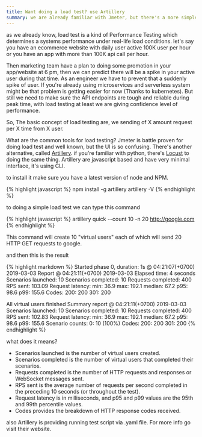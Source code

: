 ```yaml
---
title: Want doing a load test? use Artillery
summary: we are already familiar with Jmeter, but there's a more simple tool to doing that
---
```


as we already know, load test is a kind of Performance Testing which determines a systems performance under real-life load conditions. let's say you have an ecommerce website with daily user active 100K user per hour or you have an app with more than 100K api call per hour.

Then marketing team have a plan to doing some promotion in your app/website at 6 pm, then we can predict there will be a spike in your active user during that time. As an engineer we have to prevent that a suddenly spike of user. If you're already using microservices and serverless system might be that problem is getting easier for now (Thanks to kubernetes). But still we need to make sure the API endpoints are tough and reliable during peak time, with load testing at least we are giving confidence level of performance. 

So, The basic concept of load testing are, we sending of X amount request per X time from X user.

What are the common tools for load testing? Jmeter is battle proven for doing load test and well known, but the UI is so confusing. There's another alternative, called [Artillery](https://artillery.io/). if you're familiar with python, there's [Locust](https://locust.io) to doing the same thing. Artillery are javascript based and have very minimal interface, it's using CLI.

to install it make sure you have a latest version of node and NPM.

{% highlight javascript %}
npm install -g artillery
artillery -V
{% endhighlight %}

to doing a simple load test we can type this command

{% highlight javascript %}
artillery quick --count 10 -n 20 http://google.com
{% endhighlight %}

This command will create 10 "virtual users" each of which will send 20 HTTP GET requests to google.

and then this is the result

{% highlight markdown %}
Started phase 0, duration: 1s @ 04:21:07(+0700) 2019-03-03
Report @ 04:21:11(+0700) 2019-03-03
Elapsed time: 4 seconds
  Scenarios launched:  10
  Scenarios completed: 10
  Requests completed:  400
  RPS sent: 103.09
  Request latency:
    min: 36.9
    max: 192.1
    median: 67.2
    p95: 98.6
    p99: 155.6
  Codes:
    200: 200
    301: 200

All virtual users finished
Summary report @ 04:21:11(+0700) 2019-03-03
  Scenarios launched:  10
  Scenarios completed: 10
  Requests completed:  400
  RPS sent: 102.83
  Request latency:
    min: 36.9
    max: 192.1
    median: 67.2
    p95: 98.6
    p99: 155.6
  Scenario counts:
    0: 10 (100%)
  Codes:
    200: 200
    301: 200
{% endhighlight %}


what does it means?

- Scenarios launched is the number of virtual users created.
- Scenarios completed is the number of virtual users that completed their scenarios.
- Requests completed is the number of HTTP requests and responses or WebSocket messages sent.
- RPS sent is the average number of requests per second completed in the preceding 10 seconds (or throughout the test).
- Request latency is in milliseconds, and p95 and p99 values are the 95th and 99th percentile values.
- Codes provides the breakdown of HTTP response codes received.

also Artillery is providing running test script via .yaml file. For more info go visit their website.
